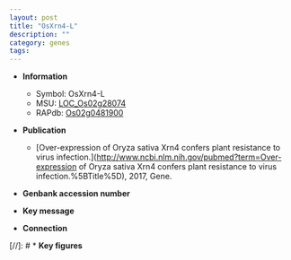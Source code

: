 ```yaml
---
layout: post
title: "OsXrn4-L"
description: ""
category: genes
tags: 
---
```


* **Information**  
    + Symbol: OsXrn4-L  
    + MSU: [LOC_Os02g28074](http://rice.uga.edu/cgi-bin/ORF_infopage.cgi?orf=LOC_Os02g28074)  
    + RAPdb: [Os02g0481900](http://rapdb.dna.affrc.go.jp/viewer/gbrowse_details/irgsp1?name=Os02g0481900)  

* **Publication**  
    + [Over-expression of Oryza sativa Xrn4 confers plant resistance to virus infection.](http://www.ncbi.nlm.nih.gov/pubmed?term=Over-expression of Oryza sativa Xrn4 confers plant resistance to virus infection.%5BTitle%5D), 2017, Gene.

* **Genbank accession number**  

* **Key message**  

* **Connection**  

[//]: # * **Key figures**  


